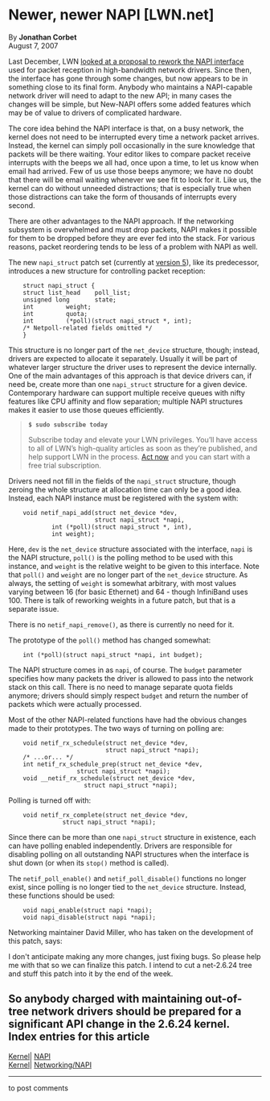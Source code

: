 # Newer, newer NAPI [LWN.net]

By **Jonathan Corbet**  
August 7, 2007 

Last December, LWN [looked at a proposal to rework the NAPI interface](http://lwn.net/Articles/214457/) used for packet reception in high-bandwidth network drivers. Since then, the interface has gone through some changes, but now appears to be in something close to its final form. Anybody who maintains a NAPI-capable network driver will need to adapt to the new API; in many cases the changes will be simple, but New-NAPI offers some added features which may be of value to drivers of complicated hardware. 

The core idea behind the NAPI interface is that, on a busy network, the kernel does not need to be interrupted every time a network packet arrives. Instead, the kernel can simply poll occasionally in the sure knowledge that packets will be there waiting. Your editor likes to compare packet receive interrupts with the beeps we all had, once upon a time, to let us know when email had arrived. Few of us use those beeps anymore; we have no doubt that there will be email waiting whenever we see fit to look for it. Like us, the kernel can do without unneeded distractions; that is especially true when those distractions can take the form of thousands of interrupts every second. 

There are other advantages to the NAPI approach. If the networking subsystem is overwhelmed and must drop packets, NAPI makes it possible for them to be dropped before they are ever fed into the stack. For various reasons, packet reordering tends to be less of a problem with NAPI as well. 

The new `napi_struct` patch set (currently at [version 5](http://lwn.net/Articles/244453/)), like its predecessor, introduces a new structure for controlling packet reception: 
    
    
        struct napi_struct {
    	struct list_head	poll_list;
    	unsigned long		state;
    	int			weight;
    	int			quota;
    	int			(*poll)(struct napi_struct *, int);
    	/* Netpoll-related fields omitted */
        }
    

This structure is no longer part of the `net_device` structure, though; instead, drivers are expected to allocate it separately. Usually it will be part of whatever larger structure the driver uses to represent the device internally. One of the main advantages of this approach is that device drivers can, if need be, create more than one `napi_struct` structure for a given device. Contemporary hardware can support multiple receive queues with nifty features like CPU affinity and flow separation; multiple NAPI structures makes it easier to use those queues efficiently. 

> **`$ sudo subscribe today`**
> 
> Subscribe today and elevate your LWN privileges. You’ll have access to all of LWN’s high-quality articles as soon as they’re published, and help support LWN in the process. [Act now](https://lwn.net/Promo/nst-sudo/claim) and you can start with a free trial subscription. 

Drivers need not fill in the fields of the `napi_struct` structure, though zeroing the whole structure at allocation time can only be a good idea. Instead, each NAPI instance must be registered with the system with: 
    
    
        void netif_napi_add(struct net_device *dev,
                            struct napi_struct *napi,
    			int (*poll)(struct napi_struct *, int),
    			int weight);
    

Here, `dev` is the `net_device` structure associated with the interface, `napi` is the NAPI structure, `poll()` is the polling method to be used with this instance, and `weight` is the relative weight to be given to this interface. Note that `poll()` and `weight` are no longer part of the `net_device` structure. As always, the setting of `weight` is somewhat arbitrary, with most values varying between 16 (for basic Ethernet) and 64 \- though InfiniBand uses 100. There is talk of reworking weights in a future patch, but that is a separate issue. 

There is no `netif_napi_remove()`, as there is currently no need for it. 

The prototype of the `poll()` method has changed somewhat: 
    
    
        int (*poll)(struct napi_struct *napi, int budget);
    

The NAPI structure comes in as `napi`, of course. The `budget` parameter specifies how many packets the driver is allowed to pass into the network stack on this call. There is no need to manage separate quota fields anymore; drivers should simply respect `budget` and return the number of packets which were actually processed. 

Most of the other NAPI-related functions have had the obvious changes made to their prototypes. The two ways of turning on polling are: 
    
    
        void netif_rx_schedule(struct net_device *dev, 
                               struct napi_struct *napi);
        /* ...or... */
        int netif_rx_schedule_prep(struct net_device *dev,
    			       struct napi_struct *napi);
        void __netif_rx_schedule(struct net_device *dev,
    		       	     struct napi_struct *napi);
    

Polling is turned off with: 
    
    
        void netif_rx_complete(struct net_device *dev,
    			   struct napi_struct *napi);
    

Since there can be more than one `napi_struct` structure in existence, each can have polling enabled independently. Drivers are responsible for disabling polling on all outstanding NAPI structures when the interface is shut down (or when its `stop()` method is called). 

The `netif_poll_enable()` and `netif_poll_disable()` functions no longer exist, since polling is no longer tied to the `net_device` structure. Instead, these functions should be used: 
    
    
        void napi_enable(struct napi *napi);
        void napi_disable(struct napi *napi);
    

Networking maintainer David Miller, who has taken on the development of this patch, says: 

I don't anticipate making any more changes, just fixing bugs. So please help me with that so we can finalize this patch. I intend to cut a net-2.6.24 tree and stuff this patch into it by the end of the week. 

So anybody charged with maintaining out-of-tree network drivers should be prepared for a significant API change in the 2.6.24 kernel.  
Index entries for this article  
---  
[Kernel](/Kernel/Index)| [NAPI](/Kernel/Index#NAPI)  
[Kernel](/Kernel/Index)| [Networking/NAPI](/Kernel/Index#Networking-NAPI)  
  


* * *

to post comments 
